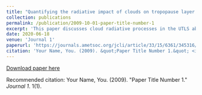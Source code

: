 ```yaml
---
title: "Quantifying the radiative impact of clouds on tropopause layer cooling in tropical cyclones"
collection: publications
permalink: /publication/2009-10-01-paper-title-number-1
excerpt: 'This paper discusses cloud radiative processes in the UTLS above tropical cyclones'
date: 2020-06-18
venue: 'Journal 1'
paperurl: 'https://journals.ametsoc.org/jcli/article/33/15/6361/345316/Quantifying-the-Radiative-Impact-of-Clouds-on'
citation: 'Your Name, You. (2009). &quot;Paper Title Number 1.&quot; <i>Journal 1</i>. 1(1).'
---
```



[Download paper here](https://journals.ametsoc.org/jcli/article/33/15/6361/345316/Quantifying-the-Radiative-Impact-of-Clouds-on)

Recommended citation: Your Name, You. (2009). "Paper Title Number 1." <i>Journal 1</i>. 1(1).
